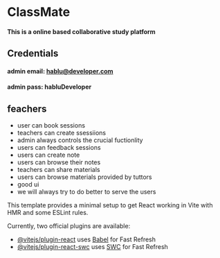 # ClassMate

#### This is a online based collaborative study platform

## Credentials
#### admin email:  hablu@developer.com
#### admin pass: habluDeveloper


## feachers
- user can book sessions
- teachers can create ssessiions
- admin always controls the crucial fuctionlity
- users can feedback sessions
- users can create note
- users can browse their notes
- teachers can share materials
- users can browse materials provided by tuttors
- good ui
- we will always try to do better to serve the users

            


This template provides a minimal setup to get React working in Vite with HMR and some ESLint rules.

Currently, two official plugins are available:

- [@vitejs/plugin-react](https://github.com/vitejs/vite-plugin-react/blob/main/packages/plugin-react/README.md) uses [Babel](https://babeljs.io/) for Fast Refresh
- [@vitejs/plugin-react-swc](https://github.com/vitejs/vite-plugin-react-swc) uses [SWC](https://swc.rs/) for Fast Refresh
